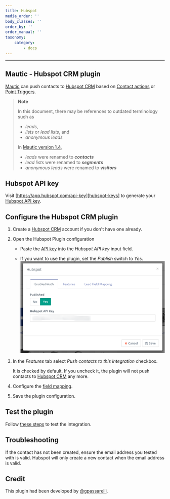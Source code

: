 ```yaml
---
title: Hubspot
media_order: ''
body_classes: ''
order_by: ''
order_manual: ''
taxonomy:
    category:
        - docs
---
```


-------------------

## Mautic - Hubspot CRM plugin

[Mautic] can push contacts to [Hubspot CRM] based on [Contact actions][testing] or [Point Triggers][points].

> **Note**
>
> In this document, there may be references to outdated terminology such as
>
> - _leads_,
> - _lists_ or _lead lists_, and
> - _anonymous leads_
>
> In [Mautic version 1.4][release-1.4.0],
>
> - _leads_ were renamed to _**contacts**_
> - _lead lists_ were renamed to _**segments**_
> - _anonymous leads_ were renamed to _**visitors**_

[release-1.4.0]: <https://github.com/mautic/mautic/releases/tag/1.4.0>

## Hubspot API key

Visit [https://app.hubspot.com/api-key][hubspot-keys] to generate your [Hubspot API key][hubspot-keys].

## Configure the Hubspot CRM plugin

1. Create a [Hubspot CRM] account if you don't have one already.

1. Open the Hubspot Plugin configuration

   - Paste the [API key][hubspot-keys] into the *Hubspot API key* input field.

   - If you want to use the plugin, set the *Publish* switch to *Yes*.
    ![Hubspot CRM Plugin configuration](plugins-hubspot-crm-configuration.png "Hubspot CRM Plugin configuration")

1. In the _Features_ tab select *Push contacts to this integration* checkbox.

    It is checked by default. If you uncheck it, the plugin will not push contacts to [Hubspot CRM] any more.

1. Configure the [field mapping][field mapping].

1. Save the plugin configuration.

## Test the plugin

Follow [these steps][testing] to test the integration.

## Troubleshooting

If the contact has not been created, ensure the email address you tested with is valid. Hubspot will only create a new contact when the email address is valid.

## Credit

This plugin had been developed by [@gpassarelli].

[Hubspot CRM]: <https://www.hubspot.com/crm>
[hubspot-keys]: <https://app.hubspot.com/api-key>

[@gpassarelli]: <https://github.com/gpassarelli>

[mautic]: <https://mautic.org>
[Mautic]: <https://mautic.org>

[field mapping]: <field_mapping.html>
[testing]: <integration_test.html>
[points]: <./../points>
